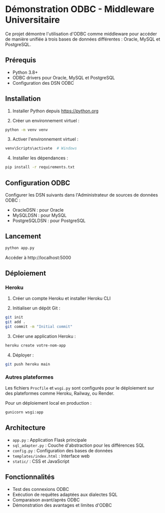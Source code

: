 # Démonstration ODBC - Middleware Universitaire

Ce projet démontre l'utilisation d'ODBC comme middleware pour accéder de manière unifiée à trois bases de données différentes : Oracle, MySQL et PostgreSQL.

## Prérequis

- Python 3.8+
- ODBC drivers pour Oracle, MySQL et PostgreSQL
- Configuration des DSN ODBC

## Installation

1. Installer Python depuis https://python.org

2. Créer un environnement virtuel :
```bash
python -m venv venv
```

3. Activer l'environnement virtuel :
```bash
venv\Scripts\activate  # Windows
```

4. Installer les dépendances :
```bash
pip install -r requirements.txt
```

## Configuration ODBC

Configurer les DSN suivants dans l'Administrateur de sources de données ODBC :

- OracleDSN : pour Oracle
- MySQLDSN : pour MySQL
- PostgreSQLDSN : pour PostgreSQL

## Lancement

```bash
python app.py
```

Accéder à http://localhost:5000

## Déploiement

### Heroku

1. Créer un compte Heroku et installer Heroku CLI

2. Initialiser un dépôt Git :
```bash
git init
git add .
git commit -m "Initial commit"
```

3. Créer une application Heroku :
```bash
heroku create votre-nom-app
```

4. Déployer :
```bash
git push heroku main
```

### Autres plateformes

Les fichiers `Procfile` et `wsgi.py` sont configurés pour le déploiement sur des plateformes comme Heroku, Railway, ou Render.

Pour un déploiement local en production :
```bash
gunicorn wsgi:app
```

## Architecture

- `app.py` : Application Flask principale
- `sql_adapter.py` : Couche d'abstraction pour les différences SQL
- `config.py` : Configuration des bases de données
- `templates/index.html` : Interface web
- `static/` : CSS et JavaScript

## Fonctionnalités

- Test des connexions ODBC
- Exécution de requêtes adaptées aux dialectes SQL
- Comparaison avant/après ODBC
- Démonstration des avantages et limites d'ODBC